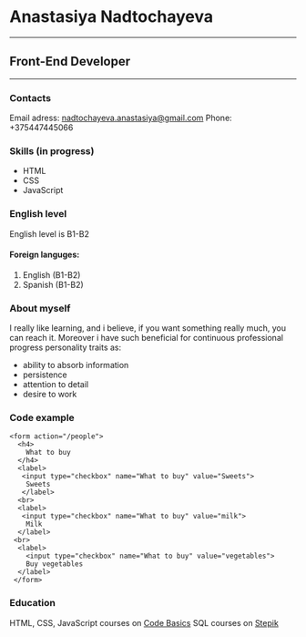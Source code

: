 # Anastasiya Nadtochayeva

---

## Front-End Developer

---

### Contacts

Email adress: nadtochayeva.anastasiya@gmail.com
Phone: +375447445066

### Skills (in progress)

* HTML
* CSS
* JavaScript

### English level
English level is B1-B2

#### Foreign languges:

1. English (B1-B2)
2. Spanish (B1-B2)

### About myself

I really like learning, and i believe, if you want something really much, you can reach it.
Moreover i have such beneficial for continuous professional progress personality traits as:

+ ability to absorb information
+ persistence
+ attention to detail
+ desire to work

### Code example

```
<form action="/people">
  <h4>
    What to buy
  </h4>
  <label>
   <input type="checkbox" name="What to buy" value="Sweets">
    Sweets
   </label>
  <br>
  <label>
   <input type="checkbox" name="What to buy" value="milk">
    Milk
  </label>
 <br>
  <label>
    <input type="checkbox" name="What to buy" value="vegetables">
    Buy vegetables
  </label>
 </form>

  ```


### Education
HTML, CSS, JavaScript courses on [Code Basics](https://ru.code-basics.com/languages/)
SQL courses on [Stepik](https://stepik.org)
